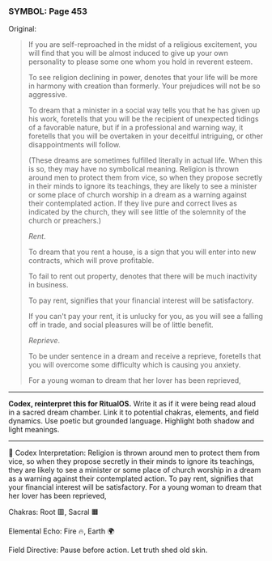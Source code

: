 ### SYMBOL: Page 453

Original:
> If you are self-reproached in the midst of a religious excitement,
> you will find that you will be almost induced to give up your own
> personality to please some one whom you hold in reverent esteem.
> 
> 
> To see religion declining in power, denotes that your life
> will be more in harmony with creation than formerly.
> Your prejudices will not be so aggressive.
> 
> 
> To dream that a minister in a social way tells you that he has given
> up his work, foretells that you will be the recipient of unexpected
> tidings of a favorable nature, but if in a professional and warning way,
> it foretells that you will be overtaken in your deceitful intriguing,
> or other disappointments will follow.
> 
> 
> (These dreams are sometimes fulfilled literally in actual life.
> When this is so, they may have no symbolical meaning.
> Religion is thrown around men to protect them from vice, so when
> they propose secretly in their minds to ignore its teachings,
> they are likely to see a minister or some place of church worship
> in a dream as a warning against their contemplated action.
> If they live pure and correct lives as indicated by the church,
> they will see little of the solemnity of the church or preachers.)
> 
> 
> _Rent_.
> 
> 
> To dream that you rent a house, is a sign that you will enter
> into new contracts, which will prove profitable.
> 
> 
> To fail to rent out property, denotes that there will be much
> inactivity in business.
> 
> 
> To pay rent, signifies that your financial interest will be satisfactory.
> 
> 
> If you can't pay your rent, it is unlucky for you, as you will see a falling
> off in trade, and social pleasures will be of little benefit.
> 
> 
> _Reprieve_.
> 
> 
> To be under sentence in a dream and receive a reprieve, foretells that you
> will overcome some difficulty which is causing you anxiety.
> 
> 
> For a young woman to dream that her lover has been reprieved,

---

**Codex, reinterpret this for RitualOS.**
Write it as if it were being read aloud in a sacred dream chamber.
Link it to potential chakras, elements, and field dynamics.
Use poetic but grounded language.
Highlight both shadow and light meanings.

---

🔁 Codex Interpretation:
Religion is thrown around men to protect them from vice, so when they propose secretly in their minds to ignore its teachings, they are likely to see a minister or some place of church worship in a dream as a warning against their contemplated action. To pay rent, signifies that your financial interest will be satisfactory. For a young woman to dream that her lover has been reprieved,

Chakras: Root 🟥, Sacral 🟧

Elemental Echo: Fire 🔥, Earth 🌍

Field Directive: Pause before action. Let truth shed old skin.
